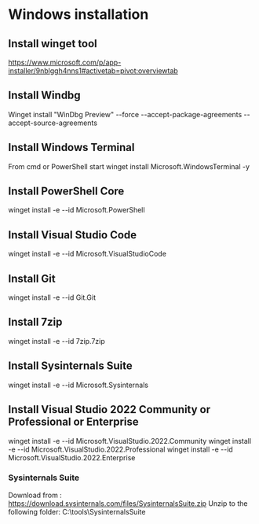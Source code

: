 # Windows installation

## Install winget tool
https://www.microsoft.com/p/app-installer/9nblggh4nns1#activetab=pivot:overviewtab

## Install Windbg
Winget install "WinDbg Preview" --force --accept-package-agreements --accept-source-agreements

## Install Windows Terminal
From cmd or PowerShell start
winget install Microsoft.WindowsTerminal -y

## Install PowerShell Core
winget install -e --id Microsoft.PowerShell

## Install Visual Studio Code
winget install -e --id Microsoft.VisualStudioCode

## Install Git
winget install -e --id Git.Git

## Install 7zip
winget install -e --id 7zip.7zip

## Install Sysinternals Suite
winget install -e --id Microsoft.Sysinternals

## Install Visual Studio 2022 Community or Professional or Enterprise
winget install -e --id Microsoft.VisualStudio.2022.Community
winget install -e --id Microsoft.VisualStudio.2022.Professional
winget install -e --id Microsoft.VisualStudio.2022.Enterprise


### Sysinternals Suite
Download from : https://download.sysinternals.com/files/SysinternalsSuite.zip
Unzip to the following folder: C:\tools\SysinternalsSuite
